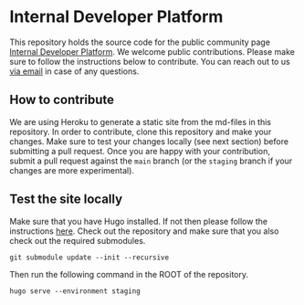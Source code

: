 # Internal Developer Platform

This repository holds the source code for the public community page [Internal Developer Platform](https://internaldeveloperplatform.org). We welcome public contributions. Please make sure to follow the instructions below to contribute. You can reach out to us [via email](mailto:info@internaldeveloperplatform.org) in case of any questions.

## How to contribute

We are using Heroku to generate a static site from the md-files in this repository. In order to contribute, clone this repository and make your changes. Make sure to test your changes locally (see next section) before submitting a pull request. Once you are happy with your contribution, submit a pull request against the `main` branch (or the `staging` branch if your changes are more experimental).

## Test the site locally

Make sure that you have Hugo installed. If not then please follow the instructions [here](https://gohugo.io/getting-started/installing/). Check out the repository and make sure that you also check out the required submodules.

````
git submodule update --init --recursive
````

Then run the following command in the ROOT of the repository.

````
hugo serve --environment staging
`````
